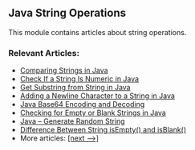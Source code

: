 ## Java String Operations

This module contains articles about string operations.

### Relevant Articles:
- [Comparing Strings in Java](https://www.baeldung.com/java-compare-strings)
- [Check If a String Is Numeric in Java](https://www.baeldung.com/java-check-string-number)
- [Get Substring from String in Java](https://www.baeldung.com/java-substring)
- [Adding a Newline Character to a String in Java](https://www.baeldung.com/java-string-newline)
- [Java Base64 Encoding and Decoding](https://www.baeldung.com/java-base64-encode-and-decode)
- [Checking for Empty or Blank Strings in Java](https://www.baeldung.com/java-blank-empty-strings)
- [Java – Generate Random String](https://www.baeldung.com/java-random-string)
- [Difference Between String isEmpty() and isBlank()](https://www.baeldung.com/java-string-isempty-vs-isblank)
- More articles: [[next -->]](../core-java-string-operations-2)
